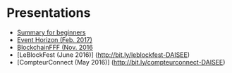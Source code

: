 # Presentations

- [Summary for beginners](https://frama.link/DAISEE-summary)
- [Event Horizon (Feb. 2017)](https://frama.link/DAISEE-EventHorizon)
- [BlockchainFFF (Nov. 2016](http://bit.ly/IMAL2016_DAISEE) 
- [LeBlockFest (June 2016)] (http://bit.ly/leblockfest-DAISEE)
- [CompteurConnect (May 2016)] (http://bit.ly/compteurconnect-DAISEE)

